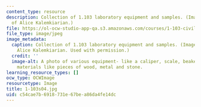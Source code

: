 ```yaml
---
content_type: resource
description: Collection of 1.103 laboratory equipment and samples. (Image courtesy
  of Alice Kalemkiarian.)
file: https://ol-ocw-studio-app-qa.s3.amazonaws.com/courses/1-103-civil-engineering-materials-laboratory-spring-2004/c54cae7b6918731e67bea86da4fe14dc_1-103s04.jpg
file_type: image/jpeg
image_metadata:
  caption: Collection of 1.103 laboratory equipment and samples. (Image courtesy of
    Alice Kalemkiarian. Used with permission.)
  credit: ''
  image-alt: A photo of various equipment- like a caliper, scale, beaker with sample
    materials like pieces of wood, metal and stone.
learning_resource_types: []
ocw_type: OCWImage
resourcetype: Image
title: 1-103s04.jpg
uid: c54cae7b-6918-731e-67be-a86da4fe14dc
---
```

